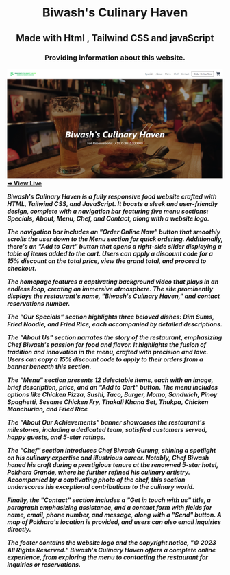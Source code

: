<h1 align="center"> Biwash's Culinary Haven </h1>
<h2 align="center">Made with Html , Tailwind CSS and javaScript</h2>


<h3 align="center">Providing information about this website.</h3>
<img src="./Images/web img.png">
<a href="https://biwashgurung.github.io/Chef-BiwashGurung-Website/"><strong>➥ View Live</strong></a>

<p><strong><em>Biwash's Culinary Haven is a fully responsive food website crafted with HTML, Tailwind CSS, and JavaScript. It boasts a sleek and user-friendly design, complete with a navigation bar featuring five menu sections: Specials, About, Menu, Chef, and Contact, along with a website logo.</em></strong</p>


<p><strong><em>The navigation bar includes an "Order Online Now" button that smoothly scrolls the user down to the Menu section for quick ordering. Additionally, there's an "Add to Cart" button that opens a right-side slider displaying a table of items added to the cart. Users can apply a discount code for a 15% discount on the total price, view the grand total, and proceed to checkout.</em></strong</p>

<p><strong><em>The homepage features a captivating background video that plays in an endless loop, creating an immersive atmosphere. The site prominently displays the restaurant's name, "Biwash's Culinary Haven," and contact reservations number.</em></strong</p>

<p><strong><em>The "Our Specials" section highlights three beloved dishes: Dim Sums, Fried Noodle, and Fried Rice, each accompanied by detailed descriptions.</em></strong</p>

<p><strong><em>The "About Us" section narrates the story of the restaurant, emphasizing Chef Biwash's passion for food and flavor. It highlights the fusion of tradition and innovation in the menu, crafted with precision and love. Users can copy a 15% discount code to apply to their orders from a banner beneath this section.</em></strong</p>

<p><strong><em>The "Menu" section presents 12 delectable items, each with an image, brief description, price, and an "Add to Cart" button. The menu includes options like Chicken Pizza, Sushi, Taco, Burger, Momo, Sandwich, Pinoy Spaghetti, Sesame Chicken Fry, Thakali Khana Set, Thukpa, Chicken Manchurian, and Fried Rice</em></strong</p>

<p><strong><em>The "About Our Achievements" banner showcases the restaurant's milestones, including a dedicated team, satisfied customers served, happy guests, and 5-star ratings.</em></strong</p>

<p><strong><em>The "Chef" section introduces Chef Biwash Gurung, shining a spotlight on his culinary expertise and illustrious career. Notably, Chef Biwash honed his craft during a prestigious tenure at the renowned 5-star hotel, Pokhara Grande, where he further refined his culinary artistry. Accompanied by a captivating photo of the chef, this section underscores his exceptional contributions to the culinary world.</em></strong</p>

<p><strong><em>Finally, the "Contact" section includes a "Get in touch with us" title, a paragraph emphasizing assistance, and a contact form with fields for name, email, phone number, and message, along with a "Send" button. A map of Pokhara's location is provided, and users can also email inquiries directly.</em></strong></p>

<p><strong><em>The footer contains the website logo and the copyright notice, "© 2023 All Rights Reserved." Biwash's Culinary Haven offers a complete online experience, from exploring the menu to contacting the restaurant for inquiries or reservations.</em></strong</p>





